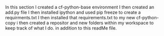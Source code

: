 In this section I created a cf-python-base environment
I then created an add.py file
I then installed ipython and used pip freeze to create a requirments.txt
I then installed that requirements.txt to my new cf-python-copy
i then created a repositor and new folders within my workspace to keep track of what I do. in addition to this readMe file.